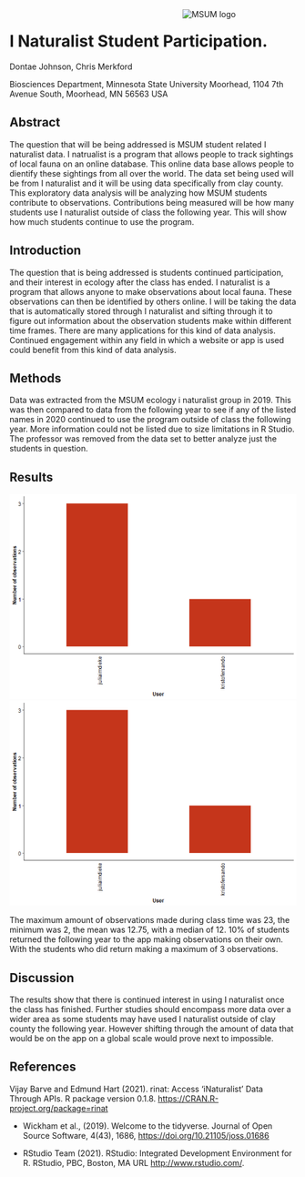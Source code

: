 
<img src="https://www2.mnstate.edu/uploadedImages/Content/Marketing/logos/MSUM_Signature_Vert_Color.jpg" alt="MSUM logo" width="200" style="float:right">

# I Naturalist Student Participation.

Dontae Johnson, Chris Merkford

Biosciences Department, Minnesota State University Moorhead, 1104 7th
Avenue South, Moorhead, MN 56563 USA

## Abstract

The question that will be being addressed is MSUM student related I
naturalist data. I natrualist is a program that allows people to track
sightings of local fauna on an online database. This online data base
allows people to dientify these sightings from all over the world. The
data set being used will be from I naturalist and it will be using data
specifically from clay county. This exploratory data analysis will be
analyzing how MSUM students contribute to observations. Contributions
being measured will be how many students use I naturalist outside of
class the following year. This will show how much students continue to
use the program.

## Introduction

The question that is being addressed is students continued
participation, and their interest in ecology after the class has ended.
I naturalist is a program that allows anyone to make observations about
local fauna. These observations can then be identified by others online.
I will be taking the data that is automatically stored through I
naturalist and sifting through it to figure out information about the
observation students make within different time frames. There are many
applications for this kind of data analysis. Continued engagement within
any field in which a website or app is used could benefit from this kind
of data analysis.

## Methods

Data was extracted from the MSUM ecology i naturalist group in 2019.
This was then compared to data from the following year to see if any of
the listed names in 2020 continued to use the program outside of class
the following year. More information could not be listed due to size
limitations in R Studio. The professor was removed from the data set to
better analyze just the students in question.

## Results

![](README_files/figure-gfm/unnamed-chunk-2-1.png)<!-- -->![](README_files/figure-gfm/unnamed-chunk-2-2.png)<!-- -->

The maximum amount of observations made during class time was 23, the
minimum was 2, the mean was 12.75, with a median of 12. 10% of students
returned the following year to the app making observations on their own.
With the students who did return making a maximum of 3 observations.

## Discussion

The results show that there is continued interest in using I naturalist
once the class has finished. Further studies should encompass more data
over a wider area as some students may have used I naturalist outside of
clay county the following year. However shifting through the amount of
data that would be on the app on a global scale would prove next to
impossible.

## References

Vijay Barve and Edmund Hart (2021). rinat: Access ‘iNaturalist’ Data
Through APIs. R package version 0.1.8.
<https://CRAN.R-project.org/package=rinat>

-   Wickham et al., (2019). Welcome to the tidyverse. Journal of Open
    Source Software, 4(43), 1686, <https://doi.org/10.21105/joss.01686>

-   RStudio Team (2021). RStudio: Integrated Development Environment
    for R. RStudio, PBC, Boston, MA URL <http://www.rstudio.com/>.
